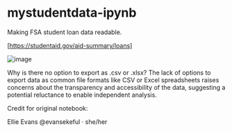 # mystudentdata-ipynb
Making FSA student loan data readable.

[https://studentaid.gov/aid-summary/loans]

![image](https://github.com/evansekeful/mystudentdata-ipynb/assets/10162374/b5690ab2-609a-4162-8b9c-fccc95dd5879)


Why is there no option to export as .csv or .xlsx? The lack of options to export data as common file formats like CSV or Excel spreadsheets raises concerns about the transparency and accessibility of the data, suggesting a potential reluctance to enable independent analysis.

Credit for original notebook:

Ellie Evans
@evansekeful · she/her
